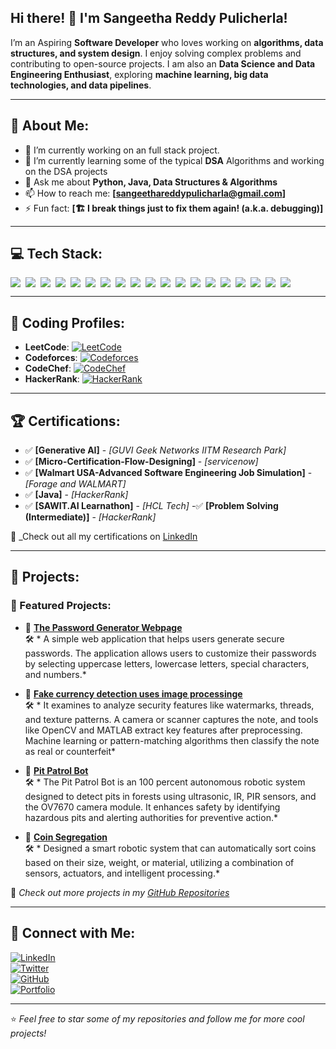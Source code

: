 ## Hi there! 👋 I'm Sangeetha Reddy Pulicherla! 

I’m an Aspiring **Software Developer** who loves working on **algorithms, data structures, and system design**. I enjoy solving complex problems and contributing to open-source projects. I am also an **Data Science and Data Engineering Enthusiast**, exploring **machine learning, big data technologies, and data pipelines**.

---

## 🚀 About Me:
- 🔭 I’m currently working on an full stack project.
- 🌱 I’m currently learning some of the typical **DSA** Algorithms and working on the DSA projects
- 💬 Ask me about **Python, Java, Data Structures & Algorithms**
- 📫 How to reach me: **[sangeethareddypulicharla@gmail.com]**
- ⚡ Fun fact: **[🏗️ I break things just to fix them again! (a.k.a. debugging)]**

---

## 💻 Tech Stack:

 <div style="display: flex; flex-wrap: wrap; gap: 8px;">
  <img src="https://img.shields.io/badge/-Python-3776AB?style=flat-square&logo=python&logoColor=white">
  <img src="https://img.shields.io/badge/-Java-007396?style=flat-square&logo=java&logoColor=white">
<!--   <img src="https://img.shields.io/badge/-C++-00599C?style=flat-square&logo=c%2B%2B&logoColor=white"> -->
  <img src="https://img.shields.io/badge/-JavaScript-F7DF1E?style=flat-square&logo=javascript&logoColor=black">
  <img src="https://img.shields.io/badge/-GitHub-181717?style=flat-square&logo=github&logoColor=white">
  <img src="https://img.shields.io/badge/-VS%20Code-007ACC?style=flat-square&logo=visual-studio-code&logoColor=white">
  <img src="https://img.shields.io/badge/-SQL-4479A1?style=flat-square&logo=sqlite&logoColor=white">
  <img src="https://img.shields.io/badge/-MongoDB-47A248?style=flat-square&logo=mongodb&logoColor=white">
  <img src="https://img.shields.io/badge/-Machine%20Learning-FF6F00?style=flat-square&logo=tensorflow&logoColor=white">
  <img src="https://img.shields.io/badge/-Data%20Science-25A162?style=flat-square&logo=scipy&logoColor=white">
  <img src="https://img.shields.io/badge/-Pandas-150458?style=flat-square&logo=pandas&logoColor=white">
  <img src="https://img.shields.io/badge/-HTML-E34F26?style=flat-square&logo=html5&logoColor=white">
  <img src="https://img.shields.io/badge/-CSS-1572B6?style=flat-square&logo=css3&logoColor=white">
  <img src="https://img.shields.io/badge/-OOP-1F618D?style=flat-square&logo=codeforces&logoColor=white">
  <img src="https://img.shields.io/badge/-DBMS-FF5733?style=flat-square&logo=mysql&logoColor=white">
  <img src="https://img.shields.io/badge/-Computer%20Networks-008080?style=flat-square&logo=cisco&logoColor=white">
  <img src="https://img.shields.io/badge/-OpenCV-5C3EE8?style=flat-square&logo=opencv&logoColor=white">
  <img src="https://img.shields.io/badge/-Generative%20AI-800080?style=flat-square&logo=openai&logoColor=white">
  <img src="https://img.shields.io/badge/-Robotics-FFAA00?style=flat-square&logo=nasa&logoColor=white">
<img src="https://img.shields.io/badge/-UI/UX-0099ff?style=flat-square&logo=figma&logoColor=white">

</div>


---
## 🏅 Coding Profiles:
- **LeetCode**: [![LeetCode](https://img.shields.io/badge/LeetCode-FFA116?style=flat-square&logo=leetcode&logoColor=white)](https://leetcode.com/u/sangeereddy30/)
- **Codeforces**: [![Codeforces](https://img.shields.io/badge/Codeforces-1F8ACB?style=flat-square&logo=codeforces&logoColor=white)](https://codeforces.com/profile/sangeethareddypulicharla)
- **CodeChef**: [![CodeChef](https://img.shields.io/badge/CodeChef-5B4638?style=flat-square&logo=codechef&logoColor=white)](https://www.codechef.com/users/sangeereddy30)
- **HackerRank**: [![HackerRank](https://img.shields.io/badge/HackerRank-2EC866?style=flat-square&logo=hackerrank&logoColor=white)](https://www.hackerrank.com/profile/sangeethareddyp1)

---


## 🏆 Certifications:
- ✅ **[Generative AI]** - *[GUVI Geek Networks IITM Research Park]*  
- ✅ **[Micro-Certification-Flow-Designing]** - *[servicenow]*  
- ✅ **[Walmart USA-Advanced Software Engineering Job Simulation]** - *[Forage and WALMART]*  
- ✅ **[Java]** - *[HackerRank]*  
- ✅ **[SAWIT.AI Learnathon]** - *[HCL Tech]*
-✅ **[Problem Solving (Intermediate)]** - *[HackerRank]*

📜 _Check out all my certifications on [LinkedIn](https://www.linkedin.com/in/pulicherla30/)

---

## 🚀 Projects:
### 🌟 Featured Projects:
- 🔹 **[The Password Generator Webpage ](https://github.com/yourusername/project1)**  
  🛠 * A simple web application that helps users generate secure passwords. The application allows users to customize their passwords by selecting uppercase letters, lowercase letters, special characters, and numbers.*
  
- 🔹 **[Fake currency detection uses image processinge](https://github.com/yourusername/project2)**  
  🛠 * It examines to analyze security features like watermarks, threads, and texture patterns. A camera or scanner captures the note, and tools like OpenCV and MATLAB extract key features after preprocessing. Machine learning or pattern-matching algorithms then classify the note as real or counterfeit*

  
- 🔹 **[Pit Patrol Bot](https://github.com/yourusername/project2)**  
  🛠 * The Pit Patrol Bot is an 100 percent autonomous robotic system designed to detect pits in forests using ultrasonic, IR, PIR sensors, and the OV7670 camera module. It enhances safety by identifying hazardous pits and alerting authorities for preventive action.*

- 🔹 **[Coin Segregation](https://github.com/yourusername/project2)**  
  🛠 * Designed a smart robotic system that can automatically sort coins based on their size, weight, or material, utilizing a combination of sensors, actuators, and intelligent processing.*

🔗 _Check out more projects in my [GitHub Repositories](https://github.com/sangeereddy30?tab=repositories)_  

---
## 🎯 Connect with Me:
[![LinkedIn](https://img.shields.io/badge/-LinkedIn-0077B5?style=flat-square&logo=linkedin&logoColor=white)](https://www.linkedin.com/in/pulicherla30/)  
[![Twitter](https://img.shields.io/badge/-Twitter-1DA1F2?style=flat-square&logo=twitter&logoColor=white)](https://twitter.com/sangeereddy3008)  
[![GitHub](https://img.shields.io/badge/-GitHub-181717?style=flat-square&logo=github&logoColor=white)](https://github.com/sangeereddy30)  
[![Portfolio](https://img.shields.io/badge/Portfolio-FF5722?style=flat-square&logo=Google-Chrome&logoColor=white)](https://yourportfolio.com/)  

---

⭐ _Feel free to star some of my repositories and follow me for more cool projects!_  
